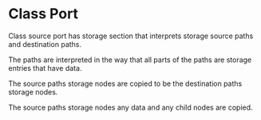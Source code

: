 # Class Port

Class source port has storage section that interprets storage source paths and destination paths.

The paths are interpreted in the way that all parts of the paths are storage entries that have data.

The source paths storage nodes are copied to be the destination paths storage nodes.

The source paths storage nodes any data and any child nodes are copied.